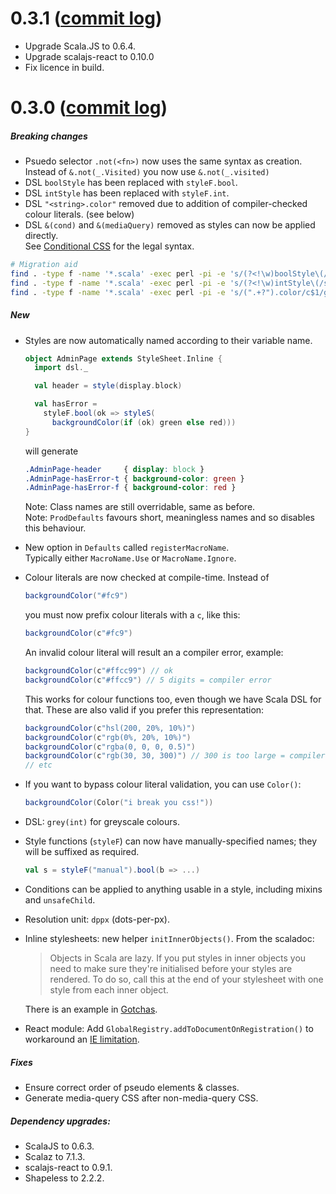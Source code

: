 # 0.3.1 ([commit log](https://github.com/japgolly/scalacss/compare/v0.3.0...v0.3.1))

* Upgrade Scala.JS to 0.6.4.
* Upgrade scalajs-react to 0.10.0
* Fix licence in build.

# 0.3.0 ([commit log](https://github.com/japgolly/scalacss/compare/v0.2.0...v0.3.0))

##### Breaking changes
* Psuedo selector `.not(<fn>)` now uses the same syntax as creation.
  <br>Instead of `&.not(_.Visited)` you now use `&.not(_.visited)`
* DSL `boolStyle` has been replaced with `styleF.bool`.
* DSL `intStyle` has been replaced with `styleF.int`.
* DSL `"<string>.color"` removed due to addition of compiler-checked colour literals. (see below)
* DSL `&(cond)` and `&(mediaQuery)` removed as styles can now be applied directly.
  <br>See [Conditional CSS](../features/cond.md) for the legal syntax.

```sh
# Migration aid
find . -type f -name '*.scala' -exec perl -pi -e 's/(?<!\w)boolStyle\(/styleF.bool(/g' {} +
find . -type f -name '*.scala' -exec perl -pi -e 's/(?<!\w)intStyle\(/styleF.int(/g' {} +
find . -type f -name '*.scala' -exec perl -pi -e 's/(".+?").color/c$1/g' {} +
```

##### New
* Styles are now automatically named according to their variable name.
  ```scala
  object AdminPage extends StyleSheet.Inline {
    import dsl._

    val header = style(display.block)

    val hasError =
      styleF.bool(ok => styleS(
        backgroundColor(if (ok) green else red)))
  }
  ```
  will generate
  ```css
  .AdminPage-header     { display: block }
  .AdminPage-hasError-t { background-color: green }
  .AdminPage-hasError-f { background-color: red }
  ```
  Note: Class names are still overridable, same as before.
  <br>Note: `ProdDefaults` favours short, meaningless names and so disables this behaviour.

* New option in `Defaults` called `registerMacroName`.
  <br>Typically either `MacroName.Use` or `MacroName.Ignore`.

* Colour literals are now checked at compile-time.
  Instead of
  ```scala
  backgroundColor("#fc9")
  ```
  you must now prefix colour literals with a `c`, like this:
  ```scala
  backgroundColor(c"#fc9")
  ```
  An invalid colour literal will result an a compiler error, example:
  ```scala
  backgroundColor(c"#ffcc99") // ok
  backgroundColor(c"#ffcc9") // 5 digits = compiler error
  ```
  This works for colour functions too, even though we have Scala DSL for that.
  These are also valid if you prefer this representation:
  ```scala
  backgroundColor(c"hsl(200, 20%, 10%)")
  backgroundColor(c"rgb(0%, 20%, 10%)")
  backgroundColor(c"rgba(0, 0, 0, 0.5)")
  backgroundColor(c"rgb(30, 30, 300)") // 300 is too large = compiler error
  // etc
  ```

* If you want to bypass colour literal validation, you can use `Color()`:
  ```scala
  backgroundColor(Color("i break you css!"))
  ```

* DSL: `grey(int)` for greyscale colours.

* Style functions (`styleF`) can now have manually-specified names; they will be suffixed as required.
  ```scala
  val s = styleF("manual").bool(b => ...)
  ```

* Conditions can be applied to anything usable in a style, including mixins and `unsafeChild`.

* Resolution unit: `dppx` (dots-per-px).

* Inline stylesheets: new helper `initInnerObjects()`. From the scaladoc:
  > Objects in Scala are lazy. If you put styles in inner objects you need to make sure they're initialised before
  > your styles are rendered.
  > To do so, call this at the end of your stylesheet with one style from each inner object.

  There is an example in [Gotchas](../gotchas.md).

* React module: Add `GlobalRegistry.addToDocumentOnRegistration()` to workaround an
  [IE limitation](https://github.com/japgolly/scalacss/issues/43).


##### Fixes
* Ensure correct order of pseudo elements & classes.
* Generate media-query CSS after non-media-query CSS.

##### Dependency upgrades:
* ScalaJS to 0.6.3.
* Scalaz to 7.1.3.
* scalajs-react to 0.9.1.
* Shapeless to 2.2.2.

